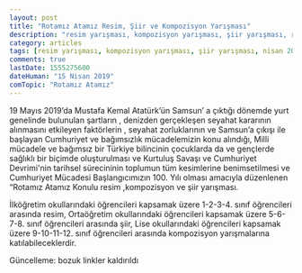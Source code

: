 ```yaml
---
layout: post
title: "Rotamız Atamız Resim, Şiir ve Kompozisyon Yarışması"
description: "resim yarışması, kompozisyon yarışması, şiir yarışması, rota ata"
category: articles
tags: [resim yarışması, kompozisyon yarışması, şiir yarışması, nisan 2019]
comments: true
lastDate: 1555275600
dateHuman: "15 Nisan 2019"
comTopic: "Rotamız Atamız"
---
```


19 Mayıs 2019’da Mustafa Kemal Atatürk’ün Samsun’ a çıktığı dönemde yurt genelinde bulunulan şartların , denizden gerçekleşen seyahat kararının alınmasını etkileyen faktörlerin , seyahat zorluklarının ve Samsun’a çıkışı ile başlayan Cumhuriyet ve bağımsızlık mücadelemizin konu alındığı, Milli mücadele ve bağımsız bir Türkiye bilincinin çocuklarda da ve gençlerde sağlıklı bir biçimde oluşturulması ve Kurtuluş Savaşı ve Cumhuriyet Devrimi'nin tarihsel sürecininin toplumun tüm kesimlerine benimsetilmesi ve Cumhuriyet Mücadesi Başlangıcımızın 100. Yılı olması amacıyla düzenlenen “Rotamız Atamız Konulu resim ,kompozisyon ve şiir yarışması.

İlköğretim okullarındaki öğrencileri kapsamak üzere 1-2-3-4. sınıf öğrencileri arasında resim,
Ortaöğretim okullarındaki öğrencileri kapsamak üzere 5-6-7-8. sınıf öğrencileri arasında şiir,
Lise okullarındaki öğrencileri kapsamak üzere 9-10-11-12. sınıf öğrencileri arasında kompozisyon yarışmalarına katılabileceklerdir.

Güncelleme: bozuk linkler kaldırıldı